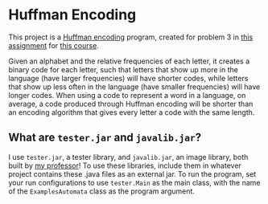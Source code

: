 # Huffman Encoding
This project is a [Huffman encoding](https://en.wikipedia.org/wiki/Huffman_coding) program, created for problem 3 in [this assignment](https://course.ccs.neu.edu/cs2510a/assignment6.html) for [this course](https://course.ccs.neu.edu/cs2510a/index.html).

Given an alphabet and the relative frequencies of each letter, it creates a binary code for each letter, such that letters that show up more in the language (have larger frequencies) will have shorter codes, while letters that show up less often in the language (have smaller frequencies) will have longer codes. When using a code to represent a word in a language, on average, a code produced through Huffman encoding will be shorter than an encoding algorithm that gives every letter a code with the same length.

## What are `tester.jar` and `javalib.jar`?
I use `tester.jar`, a tester library, and `javalib.jar`, an image library, both built by [my professor](https://www.khoury.northeastern.edu/people/benjamin-lerner/)! To use these libraries, include them in whatever project contains these .java files as an external jar. To run the program, set your run configurations to use `tester.Main` as the main class, with the name of the `ExamplesAutomata` class as the program argument. 
